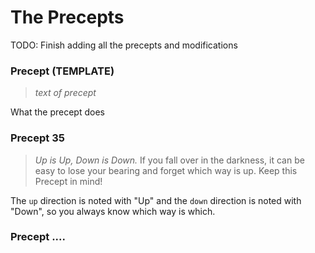 # The Precepts

TODO: Finish adding all the precepts and modifications

### Precept <number> (TEMPLATE)

> *text of precept*

What the precept does

### Precept 35

> _Up is Up, Down is Down._ If you fall over in the darkness, it can be easy to lose your bearing and forget which way is up. Keep this Precept in mind!

The `up` direction is noted with "Up" and the `down` direction is noted with
"Down", so you always know which way is which.

### Precept ....

